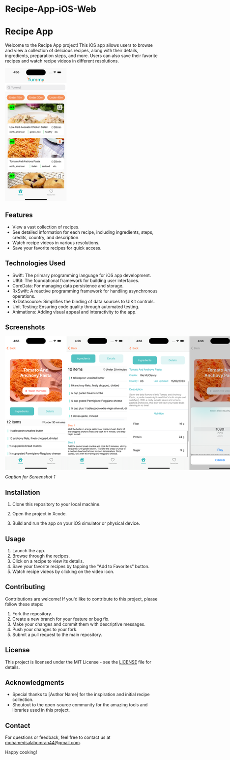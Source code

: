# Recipe-App-iOS-Web
# Recipe App

Welcome to the Recipe App project! This iOS app allows users to browse and view a collection of delicious recipes, along with their details, ingredients, preparation steps, and more. Users can also save their favorite recipes and watch recipe videos in different resolutions.

<img src="/ScreenShotsiOS/1.png" alt="Screenshot 1" width="200">

## Features

- View a vast collection of recipes.
- See detailed information for each recipe, including ingredients, steps, credits, country, and description.
- Watch recipe videos in various resolutions.
- Save your favorite recipes for quick access.

## Technologies Used

- Swift: The primary programming language for iOS app development.
- UIKit: The foundational framework for building user interfaces.
- CoreData: For managing data persistence and storage.
- RxSwift: A reactive programming framework for handling asynchronous operations.
- RxDatasource: Simplifies the binding of data sources to UIKit controls.
- Unit Testing: Ensuring code quality through automated testing.
- Animations: Adding visual appeal and interactivity to the app.

## Screenshots

<div style="display: flex;">
<img src="/ScreenShotsiOS/2.png" alt="Screenshot 1" width="200">
<img src="/ScreenShotsiOS/3.png" alt="Screenshot 1" width="200">
<img src="/ScreenShotsiOS/4.png" alt="Screenshot 1" width="200">
<img src="/ScreenShotsiOS/5.png" alt="Screenshot 1" width="200">
</div>

*Caption for Screenshot 1*


## Installation

1. Clone this repository to your local machine.

2. Open the project in Xcode.

3. Build and run the app on your iOS simulator or physical device.

## Usage

1. Launch the app.
2. Browse through the recipes.
3. Click on a recipe to view its details.
4. Save your favorite recipes by tapping the "Add to Favorites" button.
5. Watch recipe videos by clicking on the video icon.

## Contributing

Contributions are welcome! If you'd like to contribute to this project, please follow these steps:

1. Fork the repository.
2. Create a new branch for your feature or bug fix.
3. Make your changes and commit them with descriptive messages.
4. Push your changes to your fork.
5. Submit a pull request to the main repository.

## License

This project is licensed under the MIT License - see the [LICENSE](LICENSE) file for details.

## Acknowledgments

- Special thanks to [Author Name] for the inspiration and initial recipe collection.
- Shoutout to the open-source community for the amazing tools and libraries used in this project.

## Contact

For questions or feedback, feel free to contact us at [mohamedsalahomran44@gmail.com](mailto:mohamedsalahomran44@gmail.com).

Happy cooking!
